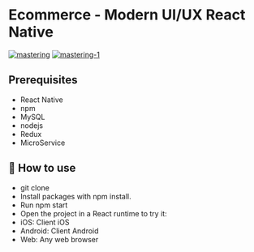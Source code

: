 # Ecommerce - Modern UI/UX React Native

<a href="https://imgbb.com/"><img src="https://i.ibb.co/s9yGJ4d/mastering.png" alt="mastering" border="0"></a>
<a href="https://imgbb.com/"><img src="https://i.ibb.co/wdNhfM1/mastering-1.png" alt="mastering-1" border="0"></a>

## Prerequisites
 - React Native
 - npm
 - MySQL
 - nodejs
 - Redux
 - MicroService

## 🚀 How to use
 - git clone
 - Install packages with npm install.
 - Run npm start
 - Open the project in a React runtime to try it:
 - iOS: Client iOS
 - Android: Client Android
 - Web: Any web browser

